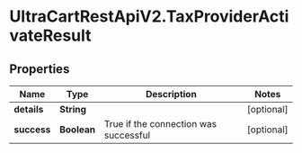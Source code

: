 # UltraCartRestApiV2.TaxProviderActivateResult

## Properties

Name | Type | Description | Notes
------------ | ------------- | ------------- | -------------
**details** | **String** |  | [optional] 
**success** | **Boolean** | True if the connection was successful | [optional] 


